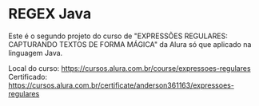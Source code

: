 # REGEX Java

Este é o segundo projeto do curso de "EXPRESSÕES REGULARES: CAPTURANDO TEXTOS DE FORMA MÁGICA" da Alura só que aplicado na linguagem Java.

Local do curso: https://cursos.alura.com.br/course/expressoes-regulares
Certificado: https://cursos.alura.com.br/certificate/anderson361163/expressoes-regulares
